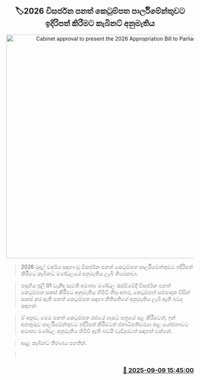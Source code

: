 <p align='center'><b><h2 align='center' title='Cabinet approval to present the 2026 Appropriation Bill to Parliament'>🏷2026 විසර්ජන පනත් කෙටුම්පත පාර්ලිමේන්තුවට ඉදිරිපත් කිරීමට කැබිනට් අනුමැතිය</h2></b></p>
<p align='center'><img src='https://helakuru.sgp1.cdn.digitaloceanspaces.com/esana/images/lib/2026-budget-n.jpg' width='600' alt='Cabinet approval to present the 2026 Appropriation Bill to Parliament'></p>

> 2026 මුදල් වර්ෂය සඳහා වූ විසර්ජන පනත් කෙටුම්පත පාර්ලිමේන්තුවට ඉදිරිපත් කිරීමට කැබිනට් මණ්ඩලයේ අනුමැතිය ලැබී තිබෙනවා.

> පසුගිය ජූලි 01 වැනිදා පැවති අමාත්‍ය මණ්ඩල රැස්වීමේදී විසර්ජන පනත් කෙටුම්පත සකස් කිරීමට අනුමැතිය හිමිවී තිබූ අතර, කෙටුම්පත් සම්පාදක විසින් සකස් කර ඇති පනත් කෙටුම්පත සඳහා නීතිපතිගේ අනුමැතිය ලැබී ඇති බවද සඳහන්.

> ඒ අනුව, මෙම පනත් කෙටුම්පත රජයේ ගැසට් පත්‍රයේ පළ කිරීමටත්, ඉන් අනතුරුව පාර්ලිමේන්තුවට ඉදිරිපත් කිරීමටත් ජනාධිපතිවරයා කළ යෝජනාවට අමාත්‍ය මණ්ඩල අනුමැතිය හිමිවී ඇති බවයි වැඩිදුරටත් සඳහන් වන්නේ.

> අදාළ කැබිනට් තීරණය පහතින්.

>  



<h3 align='right'><a href='https://www.helakuru.lk/esana/p/113453/'>📅 2025-09-09 15:45:00</a></h3>
